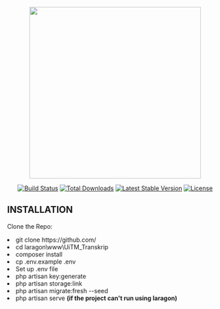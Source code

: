 <p align="center"><a href="https://laravel.com" target="_blank"><img src="https://raw.githubusercontent.com/laravel/art/master/logo-lockup/5%20SVG/2%20CMYK/1%20Full%20Color/laravel-logolockup-cmyk-red.svg" width="400"></a></p>

<p align="center">
<a href="https://travis-ci.org/laravel/framework"><img src="https://travis-ci.org/laravel/framework.svg" alt="Build Status"></a>
<a href="https://packagist.org/packages/laravel/framework"><img src="https://img.shields.io/packagist/dt/laravel/framework" alt="Total Downloads"></a>
<a href="https://packagist.org/packages/laravel/framework"><img src="https://img.shields.io/packagist/v/laravel/framework" alt="Latest Stable Version"></a>
<a href="https://packagist.org/packages/laravel/framework"><img src="https://img.shields.io/packagist/l/laravel/framework" alt="License"></a>
</p>

## INSTALLATION

Clone the Repo:
<li>git clone https://github.com/</li>
<li>cd laragon\www\UiTM_Transkrip</li>
<li>composer install</li>
<li>cp .env.example .env</li>
<li>Set up .env file</li>
<li>php artisan key:generate</li>
<li>php artisan storage:link</li>
<li>php artisan migrate:fresh --seed</li>
<li>php artisan serve <b>(if the project can't run using laragon)</b></li>



